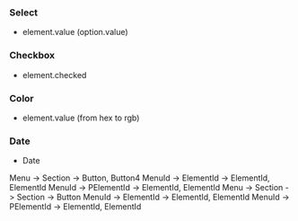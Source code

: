 


### Select
- element.value (option.value)

### Checkbox
- element.checked

### Color
- element.value (from hex to rgb)


### Date
- Date

Menu -> Section -> Button, Button4 
MenuId -> ElementId -> ElementId, ElementId
MenuId -> PElementId -> ElementId, ElementId
Menu -> Section -> Section -> Button 
MenuId -> ElementId -> ElementId, ElementId
MenuId -> PElementId -> ElementId, ElementId
